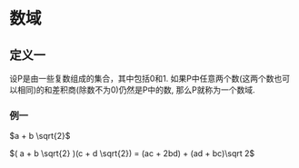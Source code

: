 # 数域

## 定义一

设P是由一些复数组成的集合，其中包括0和1. 如果P中任意两个数(这两个数也可以相同)的和差积商(除数不为0)仍然是P中的数, 那么P就称为一个数域.

### 例一

$a + b \sqrt{2}$

$( a + b \sqrt{2} )(c + d \sqrt{2}) = (ac + 2bd) + (ad + bc)\sqrt 2$